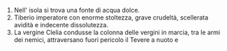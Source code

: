 1. Nell' isola si trova una fonte di acqua dolce.
2. Tiberio  imperatore con enorme stoltezza, grave crudeltà, scellerata avidità e indecente dissolutezza.
3. La vergine Clelia condusse la colonna delle vergini in marcia, tra le armi dei nemici, attraversano fuori pericolo il Tevere a nuoto e 
